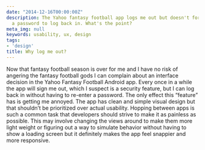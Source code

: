 ```yaml
---
date: "2014-12-16T00:00:00Z"
description: The Yahoo fantasy football app logs me out but doesn't force me to enter
  a password to log back in. What's the point?
meta_img: null
keywords: usability, ux, design
tags:
- 'design'
title: Why log me out?
---
```


Now that fantasy football season is over for me and I have no risk of angering the fantasy football gods I can complain about an interface decision in the Yahoo Fantasy Football Android app. Every once in a while the app will sign me out, which I suspect is a security feature, but I can log back in without having to re-enter a password. The only effect this “feature” has is getting me annoyed. The app has clean and simple visual design but that shouldn’t be prioritized over actual usability. Hopping between apps is such a common task that developers should strive to make it as painless as possible. This may involve changing the views around to make them more light weight or figuring out a way to simulate behavior without having to show a loading screen but it definitely makes the app feel snappier and more responsive.

